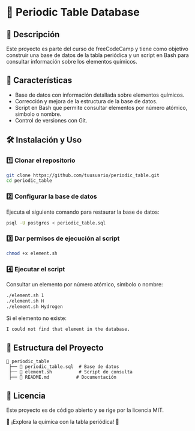 # 📖 Periodic Table Database

## 🌟 Descripción
Este proyecto es parte del curso de freeCodeCamp y tiene como objetivo construir una base de datos de la tabla periódica y un script en Bash para consultar información sobre los elementos químicos.

## 🚀 Características
- Base de datos con información detallada sobre elementos químicos.
- Corrección y mejora de la estructura de la base de datos.
- Script en Bash que permite consultar elementos por número atómico, símbolo o nombre.
- Control de versiones con Git.

## 🛠️ Instalación y Uso
### 1️⃣ Clonar el repositorio
```bash
git clone https://github.com/tuusuario/periodic_table.git
cd periodic_table
```

### 2️⃣ Configurar la base de datos
Ejecuta el siguiente comando para restaurar la base de datos:
```bash
psql -U postgres < periodic_table.sql
```

### 3️⃣ Dar permisos de ejecución al script
```bash
chmod +x element.sh
```

### 4️⃣ Ejecutar el script
Consultar un elemento por número atómico, símbolo o nombre:
```bash
./element.sh 1
./element.sh H
./element.sh Hydrogen
```

Si el elemento no existe:
```bash
I could not find that element in the database.
```

## 📂 Estructura del Proyecto
```
📁 periodic_table
 ├── 📄 periodic_table.sql  # Base de datos
 ├── 📄 element.sh          # Script de consulta
 ├── 📄 README.md          # Documentación
```

## 📜 Licencia
Este proyecto es de código abierto y se rige por la licencia MIT.

🔬 ¡Explora la química con la tabla periódica! 🔬


